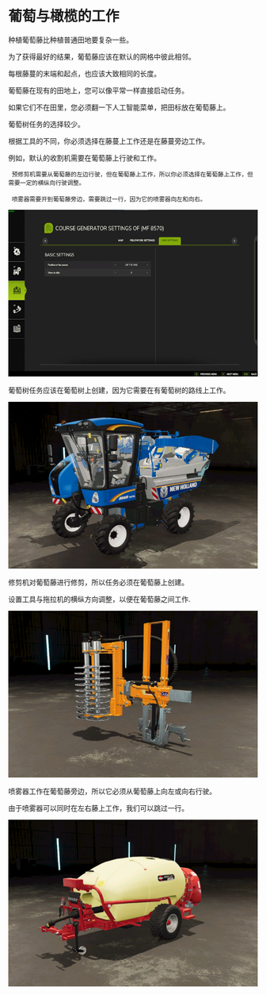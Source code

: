 # 葡萄与橄榄的工作

  
  
种植葡萄藤比种植普通田地要复杂一些。  
  
为了获得最好的结果，葡萄藤应该在默认的网格中彼此相邻。  
  
每根藤蔓的末端和起点，也应该大致相同的长度。  
  
葡萄藤在现有的田地上，您可以像平常一样直接启动任务。  
  
如果它们不在田里，您必须翻一下人工智能菜单，把田标放在葡萄藤上。  
  


  
  
葡萄树任务的选择较少。  
  
根据工具的不同，你必须选择在藤蔓上工作还是在藤蔓旁边工作。  
  
例如，默认的收割机需要在葡萄藤上行驶和工作。  
  
     预修剪机需要从葡萄藤的左边行驶，但在葡萄藤上工作，所以你必须选择在葡萄藤上工作，但需要一定的横纵向行驶调整。  
  
     喷雾器需要开到葡萄藤旁边，需要跳过一行，因为它的喷雾器向左和向右。  
  


![Image](../assets/images/vineworkgen_0_0_765_510.png)

  
  
葡萄树任务应该在葡萄树上创建，因为它需要在有葡萄树的路线上工作。  
  


![Image](../assets/images/vineworkharvest_0_0_765_510.png)

  
  
修剪机对葡萄藤进行修剪，所以任务必须在葡萄藤上创建。  
  
设置工具与拖拉机的横纵方向调整，以便在葡萄藤之间工作.  
  


![Image](../assets/images/vineworkpruner_0_0_765_510.png)

  
  
喷雾器工作在葡萄藤旁边，所以它必须从葡萄藤上向左或向右行驶。  
  
由于喷雾器可以同时在左右藤上工作，我们可以跳过一行。  
  


![Image](../assets/images/vineworkspray_0_0_765_510.png)

